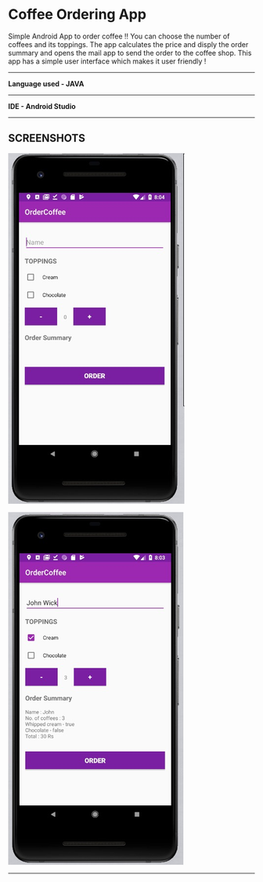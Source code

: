 # Coffee Ordering App
Simple Android App to order coffee !!
You can choose the number of coffees and its toppings. The app calculates the price and disply the order summary and opens the mail app to send the order to the coffee shop. This app has a simple user interface which makes it user friendly !
****
**Language used - JAVA**
****
**IDE - Android Studio**
****
## SCREENSHOTS
![Cal_SS_1](Screenshots/1.jpg)

![Cal_SS_1](Screenshots/2.jpg)
****
